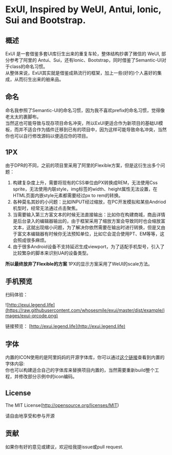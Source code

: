 ExUI, Inspired by WeUI, Antui, Ionic, Sui and Bootstrap.
====

## 概述

ExUI 是一套借鉴多套UI库衍生出来的重复车轮，整体结构抄袭了微信的 WeUI, 部分参考了阿里的 Antui、Sui，还有Ionic、Bootstrap，同时借鉴了Semantic-UI对于class的命名习惯。  
从整体来说，ExUI其实就是借鉴成熟流行的框架，加上一些(好的)个人喜好的集成，从而衍生出来的舶来品。

## 命名
命名我参照了Semantic-UI的命名习惯，因为我不喜欢prefix的命名习惯，觉得像老太太的裹脚布。  
当然这也可能导致与现存项目命名冲突，所以ExUI更适合作为新项目的基础UI模板，而并不适合作为插件迁移到已有的项目中，因为这样可能导致命名冲突，当然你也可以自行修改源码以便适应你的项目。  

## 1PX
由于DPR的不同，之前的项目里采用了阿里的Flexible方案，但是这衍生出多个问题：  
1. 构建复杂度上升，需要将现有的CSS单位由PX转换成REM，无法使用Css sprite，无法使用内联style，img标签的width、height属性无法设置，在HTML页面内嵌style元素都需要经过px to rem的转换。  
2. 各种莫名其妙的小问题：比如INPUT经过缩放，在PC开发模拟和某些Andriod机型时，经常无法通过点击聚焦。  
3. 当需要输入第三方富文本的时候无法直接输出：比如你在构建商城，商品详情是后台录入的编辑器输出的，由于框架采用了缩放方案会导致同时也会缩放富文本，这就出现缩小问题，为了解决你依然需要在输出时进行转换，但是又由于富文本编辑器有时候你无法预知单位，比如它会混合使用PT、EM等等，这会照成很多麻烦。  
4. 由于很多Android设备不支持延迟生成viewport，为了适配手机型号，引入了比较繁杂的脚本来识别UA的设备类型。  

**所以最终放弃了Flexible的方案** 1PX的显示方案采用了WeUI的scale方法。  

## 手机预览

扫码体验：

![http://exui.legend.life](https://raw.githubusercontent.com/whosesmile/exui/master/dist/example/images/exui-qrcode.png)  

链接预览：
[http://exui.legend.life](http://exui.legend.life)

## 字体

内置的ICON使用的是阿里妈妈的开源字体库，你可以通过[这个链接](http://www.iconfont.cn/plus/collections/detail?cid=2428)查看到内置的字体内容:  
你也可以构建适合自己的字体库来替换项目内置的，当然需要重新build整个工程，并修改部分示例中的icon编码。

## License
The MIT License(http://opensource.org/licenses/MIT)

请自由地享受和参与开源

## 贡献

如果你有好的意见或建议，欢迎给我提issue或pull request.
